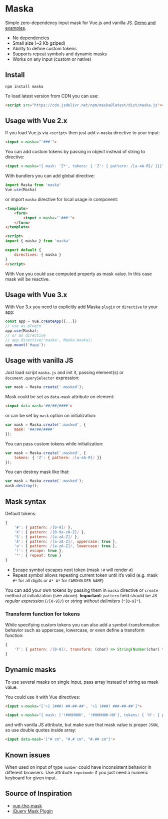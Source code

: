 # Maska

Simple zero-dependency input mask for Vue.js and vanilla JS. [Demo and examples](https://beholdr.github.io/maska/).

- No dependencies
- Small size (~2 Kb gziped)
- Ability to define custom tokens
- Supports repeat symbols and dynamic masks
- Works on any input (custom or native)

## Install

    npm install maska

To load latest version from CDN you can use:

``` html
<script src="https://cdn.jsdelivr.net/npm/maska@latest/dist/maska.js"></script>
```

## Usage with Vue 2.x

If you load Vue.js via `<script>` then just add `v-maska` directive to your input:

``` html
<input v-maska="'###'">
```

You can add custom tokens by passing in object instead of string to directive:

``` html
<input v-maska="{ mask: 'Z*', tokens: { 'Z': { pattern: /[а-яА-Я]/ }}}">
```

With bundlers you can add global directive:

``` javascript
import Maska from 'maska'
Vue.use(Maska)
```

or import `maska` directive for local usage in component:

``` html
<template>
    <form>
        <input v-maska="'###'">
    </form>
</template>

<script>
import { maska } from 'maska'

export default {
    directives: { maska }
}
</script>
```

With Vue you could use computed property as mask value. In this case mask will be reactive.

## Usage with Vue 3.x

With Vue 3.x you need to explicitly add Maska `plugin` or `directive` to your app:

``` javascript
const app = Vue.createApp({...})
// use as plugin
app.use(Maska);
// or as directive
// app.directive('maska', Maska.maska);
app.mount('#app');
```

## Usage with vanilla JS

Just load script `maska.js` and init it, passing element(s) or `document.querySelector` expression:

``` javascript
var mask = Maska.create('.masked');
```

Mask could be set as `data-mask` attribute on element:

``` html
<input data-mask='##/##/####'>
```

or can be set by `mask` option on initialization:

``` javascript
var mask = Maska.create('.masked', {
    mask: '##/##/####'
});
```

You can pass custom tokens while initialization:

``` javascript
var mask = Maska.create('.masked', {
    tokens: { 'Z': { pattern: /[а-яА-Я]/ }}
});
```

You can destroy mask like that:

``` javascript
var mask = Maska.create('.masked');
mask.destroy();
```

## Mask syntax

Default tokens:

``` javascript
{
    '#': { pattern: /[0-9]/ },
    'X': { pattern: /[0-9a-zA-Z]/ },
    'S': { pattern: /[a-zA-Z]/ },
    'A': { pattern: /[a-zA-Z]/, uppercase: true },
    'a': { pattern: /[a-zA-Z]/, lowercase: true },
    '!': { escape: true },
    '*': { repeat: true }
}
```

- Escape symbol escapes next token (mask `!#` will render `#`)
- Repeat symbol allows repeating current token until it’s valid (e.g. mask `#*` for all digits or `A* A*` for `CARDHOLDER NAME`)

You can add your own tokens by passing them in `maska` directive or `create` method at initialization (see above). **Important**: `pattern` field should be JS *regular expression* (`/[0-9]/`) or *string without delimiters* (`"[0-9]"`).

### Transform function for tokens

While specifying custom tokens you can also add a symbol-transformation behavior such as uppercase, lowercase, or even define a transform function:

``` javascript
{
    'T': { pattern: /[0-9]/, transform: (char) => String(Number(char) % 2) } // '1234567890' -> '1010101010'
}
```

## Dynamic masks

To use several masks on single input, pass array instead of string as mask value.

You could use it with Vue directives:

``` html
<input v-maska="['+1 (###) ##-##-##', '+1 (###) ###-##-##']">

<input v-maska="{ mask: ['!#HHHHHH', '!#HHHHHH-HH'], tokens: { 'H': { pattern: /[0-9a-fA-F]/, uppercase: true }}}">
```

and with vanilla JS attribute, but make sure that mask value is proper `JSON`, so use double quotes inside array:

``` html
<input data-mask='["# cm", "#.# cm", "#.## cm"]'>
```

## Known issues

When used on input of type `number` could have inconsistent behavior in different browsers. Use attribute `inputmode` if you just need a numeric keyboard for given input.

## Source of Inspiration

- [vue-the-mask](https://vuejs-tips.github.io/vue-the-mask/)
- [jQuery Mask Plugin](http://igorescobar.github.io/jQuery-Mask-Plugin/)
